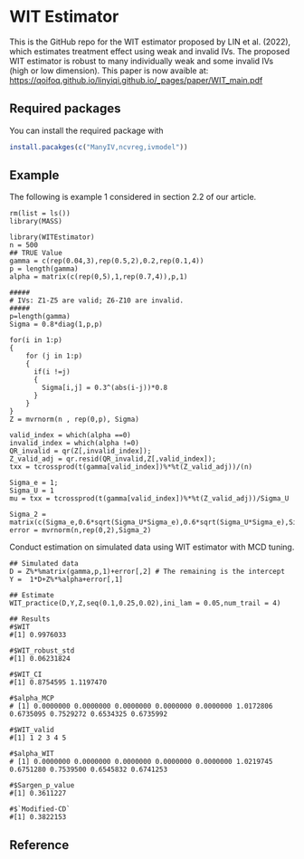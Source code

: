 # WIT Estimator

This is the GitHub repo for the WIT estimator proposed by LIN et al. (2022), which estimates treatment effect using weak and invalid IVs. The proposed WIT estimator is robust to many individually weak and some invalid IVs (high or low dimension). This paper is now avaible at: https://qoifoq.github.io/linyiqi.github.io/_pages/paper/WIT_main.pdf

## Required packages 

You can install the required package with 

``` r
install.pacakges(c("ManyIV,ncvreg,ivmodel"))
```


## Example

The following is example 1 considered in section 2.2 of our article. 

```{r example}
rm(list = ls())
library(MASS)

library(WITEstimator)
n = 500
## TRUE Value 
gamma = c(rep(0.04,3),rep(0.5,2),0.2,rep(0.1,4))
p = length(gamma)
alpha = matrix(c(rep(0,5),1,rep(0.7,4)),p,1)

#####
# IVs: Z1-Z5 are valid; Z6-Z10 are invalid.
#####  
p=length(gamma)
Sigma = 0.8*diag(1,p,p)
    
for(i in 1:p)
{
    for (j in 1:p)
    {
      if(i !=j)
      {
        Sigma[i,j] = 0.3^(abs(i-j))*0.8
      }
    }
}
Z = mvrnorm(n , rep(0,p), Sigma)
    
valid_index = which(alpha ==0)
invalid_index = which(alpha !=0)
QR_invalid = qr(Z[,invalid_index]);
Z_valid_adj = qr.resid(QR_invalid,Z[,valid_index]);
txx = tcrossprod(t(gamma[valid_index])%*%t(Z_valid_adj))/(n)
    
Sigma_e = 1;
Sigma_U = 1
mu = txx = tcrossprod(t(gamma[valid_index])%*%t(Z_valid_adj))/Sigma_U
    
Sigma_2 = matrix(c(Sigma_e,0.6*sqrt(Sigma_U*Sigma_e),0.6*sqrt(Sigma_U*Sigma_e),Sigma_U),2,2)
error = mvrnorm(n,rep(0,2),Sigma_2)
```


Conduct estimation on simulated data using WIT estimator with MCD tuning.
```{r}
## Simulated data
D = Z%*%matrix(gamma,p,1)+error[,2] # The remaining is the intercept
Y =  1*D+Z%*%alpha+error[,1]

## Estimate 
WIT_practice(D,Y,Z,seq(0.1,0.25,0.02),ini_lam = 0.05,num_trail = 4)

## Results
#$WIT
#[1] 0.9976033

#$WIT_robust_std
#[1] 0.06231824

#$WIT_CI
#[1] 0.8754595 1.1197470

#$alpha_MCP
# [1] 0.0000000 0.0000000 0.0000000 0.0000000 0.0000000 1.0172806 0.6735095 0.7529272 0.6534325 0.6735992

#$WIT_valid
#[1] 1 2 3 4 5

#$alpha_WIT
# [1] 0.0000000 0.0000000 0.0000000 0.0000000 0.0000000 1.0219745 0.6751280 0.7539500 0.6545832 0.6741253

#$Sargen_p_value
#[1] 0.3611227

#$`Modified-CD`
#[1] 0.3822153
```


## Reference 
